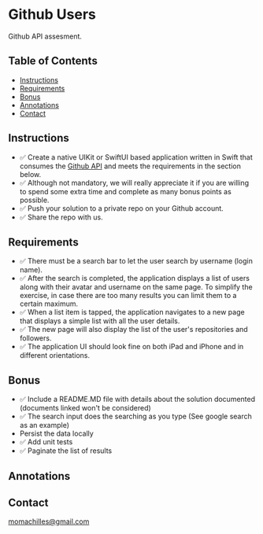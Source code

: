 # Github Users

Github API assesment.

## Table of Contents

- [Instructions](#instructions)
- [Requirements](#requirements)
- [Bonus](#bonus)
- [Annotations](#annotations)
- [Contact](#contact)

## Instructions

- ✅ Create a native UIKit or SwiftUI based application written in Swift that consumes the [Github API](https://docs.github.com/en/rest) and meets the requirements in the section below.
- ✅ Although not mandatory, we will really appreciate it if you are willing to spend some extra time and complete as many bonus points as possible.
- ✅ Push your solution to a private repo on your Github account.
- ✅ Share the repo with us.

## Requirements

- ✅ There must be a search bar to let the user search by username (login name).
- ✅ After the search is completed, the application displays a list of users along with their avatar and username on the same page. To simplify the exercise, in case there are too many results you can limit them to a certain maximum.
- ✅ When a list item is tapped, the application navigates to a new page that displays a simple list with all the user details.
- ✅ The new page will also display the list of the user's repositories and followers.
- ✅ The application UI should look fine on both iPad and iPhone and in different orientations.

## Bonus

- ✅ Include a README.MD file with details about the solution documented (documents linked won't be considered)
- ✅ The search input does the searching as you type (See google search as an example)
- Persist the data locally
- ✅ Add unit tests
- ✅ Paginate the list of results

## Annotations

## Contact

momachilles@gmail.com

